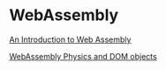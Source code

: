# WebAssembly

[An Introduction to Web Assembly](https://codelabs.developers.google.com/codelabs/web-assembly-intro)

[WebAssembly Physics and DOM objects](https://codelabs.developers.google.com/codelabs/hour-chipmunk/index.html?index=..%2F..index#0)
